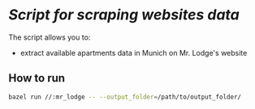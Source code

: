 # *Script for scraping websites data*

The script allows you to:

- extract available apartments data in Munich on Mr. Lodge's website

## How to run

```bash
bazel run //:mr_lodge -- --output_folder=/path/to/output_folder/
```
